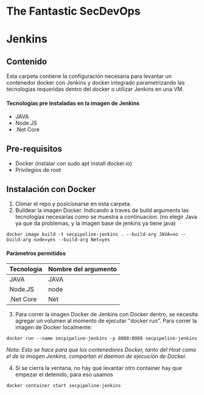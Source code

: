 # The Fantastic SecDevOps
# Jenkins

## Contenido 

Esta carpeta contiene la configuración necesaria para levantar un contenedor docker con Jenkins y docker integrado parametrizando las tecnologias requeridas dentro del docker o utilizar Jenkins en una VM.

#### Tecnologías pre instaladas en la imagen de Jenkins

- JAVA
- Node.JS
- .Net Core

## Pre-requisitos

- Docker (instalar con sudo apt install docker.io)
- Privilegios de root

## Instalación con Docker

1) Clonar el repo y posicionarse en esta carpeta.
2) Buildear la imagen Docker. Indicando a traves de build arguments las tecnologías necesarias como se muestra a continuacion. (no elegir Java ya que da problemas, y la imagen base de jenkins ya tiene java)
```
docker image build -t secpipeline-jenkins . --build-arg JAVA=no --build-arg node=yes --build-arg Net=yes
```

#### Parámetros permitidos

| Tecnologia | Nombre del argumento |
|------------|----------------------|
| JAVA       | JAVA                 |
| Node.JS    | node                 |
| .Net Core  | Net                  |


3) Para correr la imagen Docker de Jenkins con Docker dentro, se necesita agregar un volumen al momento de ejecutar "docker run". Para correr la imagen de Docker localmente: 
```
docker run --name secpipeline-jenkins -p 8080:8080 secpipeline-jenkins
```
*Nota: Esto se hace para que los contenedores Docker, tanto del Host como el de la imagen Jenkins, compartan el daemon de ejecución de Docker.*

4) Si se cierra la ventana, no hay que levantar otro container hay que empezar el detenido, para eso usamos

```
docker container start secpipeline-jenkins
```
